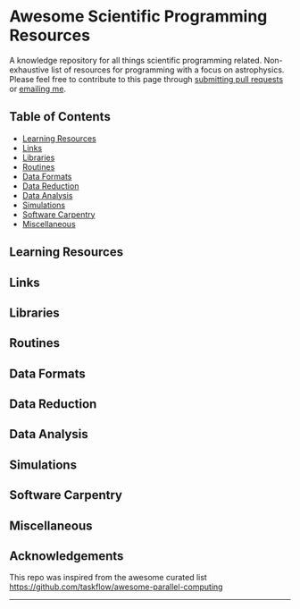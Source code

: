 # Awesome Scientific Programming Resources
A knowledge repository for all things scientific programming related. Non-exhaustive list of resources for programming with a focus on astrophysics.
Please feel free to contribute to this page through [submitting pull requests][GitHub pull requests] or 
[emailing me][email me].

## Table of Contents

 - [Learning Resources](#learning-resources)
 - [Links](#links)
 - [Libraries](#libraries)
 - [Routines](#routines)
 - [Data Formats](#data-formats)
 - [Data Reduction](#data-reduction)
 - [Data Analysis](#data-analysis)
 - [Simulations](#simulations)
 - [Software Carpentry](#software-carpentry)
 - [Miscellaneous](#miscellaneous)

## Learning Resources

## Links

## Libraries

## Routines

## Data Formats

## Data Reduction

## Data Analysis

## Simulations

## Software Carpentry

## Miscellaneous


## Acknowledgements

This repo was inspired from the awesome curated list https://github.com/taskflow/awesome-parallel-computing
* * *

[GitHub pull requests]:  https://github.com/taskflow/taskflow/pulls
[email me]:              mailto:zf28@st-andrews.ac.uk
